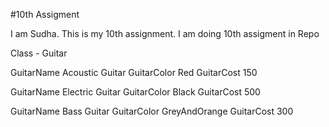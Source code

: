 #10th Assigment

I am Sudha. This is my 10th assignment. I am doing 10th assigment in Repo

Class - Guitar

GuitarName Acoustic Guitar
GuitarColor Red
GuitarCost  150

GuitarName Electric Guitar
GuitarColor Black
GuitarCost  500

GuitarName Bass Guitar
GuitarColor GreyAndOrange
GuitarCost  300